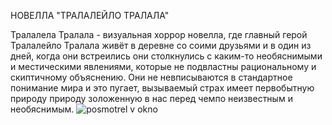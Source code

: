 НОВЕЛЛА "ТРАЛАЛЕЙЛО ТРАЛАЛА"

Тралалела Тралала - визуальная хоррор новелла, где главный герой Тралалейло Тралала живёт в деревне со соими друзьями и в один из дней, когда они встреились они столкнулись с каким-то необяснимыми и местическими явлениями, которые не подвластны рациональному и скиптичному объяснению. Они не невписываются в стандартное понимание мира и это пугает, вызываемый страх имеет первобытную природу природу золоженную в нас перед чемпо неизвестным и необяснимым.
![posmotrel v okno](https://github.com/user-attachments/assets/973e1e14-9c23-428f-bef4-891149162cde)
